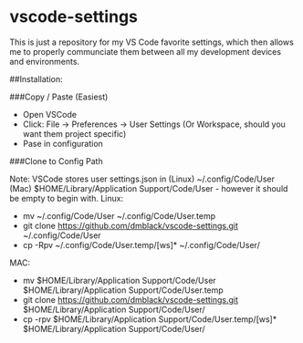 # vscode-settings
This is just a repository for my VS Code favorite settings, which then allows me to properly communciate them between all my development devices and environments.

##Installation:

###Copy / Paste (Easiest)
* Open VSCode
* Click: File -> Preferences -> User Settings (Or Workspace, should you want them project specific)
* Pase in configuration

###Clone to Config Path
    
Note: VSCode stores user settings.json in (Linux) ~/.config/Code/User (Mac) $HOME/Library/Application Support/Code/User - however it should be empty to begin with.
Linux:
* mv ~/.config/Code/User ~/.config/Code/User.temp
* git clone https://github.com/dmblack/vscode-settings.git ~/.config/Code/User
* cp -Rpv ~/.config/Code/User.temp/[ws]* ~/.config/Code/User/

MAC: 
* mv $HOME/Library/Application Support/Code/User $HOME/Library/Application Support/Code/User.temp
* git clone https://github.com/dmblack/vscode-settings.git $HOME/Library/Application Support/Code/User/
* cp -rpv $HOME/Library/Application Support/Code/User.temp/[ws]* $HOME/Library/Application Support/Code/User/
